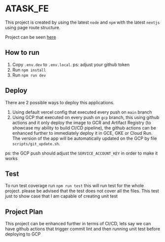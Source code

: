 # ATASK_FE

This project is created by using the latest `node` and `npm` with the latest `nextjs` using page route structure.

Project can be seen [here](https://atask-fe.vercel.app/)

## How to run

1. Copy `.env.dev` to `.env.local`. ps: adjust your github token 
1. Run `npm install`
2. Run `npm run dev`

## Deploy

There are 2 possible ways to deploy this applications. 
1. Using default vercel config that executed every push on `main` branch
2. Using GCP that executed on every push on `gcp` branch, this using github actions and it only deploy the image to GCR and Artifact Registry (to showcase my ability to build CI/CD pipeline), the github actions can be enhanced further to immediately deploy it in GCE, GKE or Cloud Run. The version of the app will be automatically updated on the GCP by file `scripts/git_update.sh`.

ps: the GCP push should adjust the `SERVICE_ACCOUNT_KEY` in order to make it works

## Test

To run test coverage run `npm run test` this will run test for the whole project. please be advised that the test does not cover all the files. This test just to show case that I am capable of creating unit test

## Project Plan

This project can be enhanced further in terms of CI/CD, lets say we can have github actions that trigger commit lint and then running unit test before deploying to GCP
